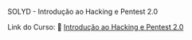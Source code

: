 
SOLYD - Introdução ao Hacking e Pentest 2.0

Link do Curso:
🔗 [Introdução ao Hacking e Pentest 2.0](https://solyd.com.br/cursos/introducao-ao-hacking-e-pentest-2/)